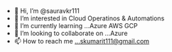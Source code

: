 - 👋 Hi, I’m @sauravkr111
- 👀 I’m interested in Cloud Operatinos & Automations
- 🌱 I’m currently learning ...Azure AWS GCP
- 💞️ I’m looking to collaborate on ...Azure
- 📫 How to reach me ...skumarit111@gmail.com
<!---
sauravkr111/sauravkr111 is a ✨ special ✨ repository because its `README.md` (this file) appears on your GitHub profile.
You can click the Preview link to take a look at your changes.
--->
